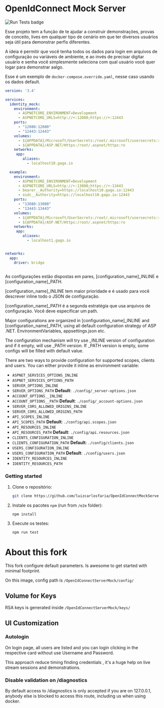 
# OpenIdConnect Mock Server

![Run Tests badge](https://github.com/luizcarlosfaria/OpenIdConnectMockServer/workflows/Run%20Tests/badge.svg)

Esse projeto tem a função de te ajudar a construir demonstrações, provas de conceito, lives em qualquer tipo de cenário em que ter diversos usuários seja útil para demonstrar perfis diferentes.

A ideia é permitir que você tenha todos os dados para login em arquivos de configuração ou variáveis de ambiente, e ao invés de precisar digitar usuário e senha você simplesmente seleciona com qual usuário você quer logar para demonstrar aalgo.

Esse é um exemplo de `docker-compose.override.yaml`, nesse caso usando os dados default.

```yaml
version: '3.4'

services:
  identity_mock:
    environment:
      - ASPNETCORE_ENVIRONMENT=Development
      - ASPNETCORE_URLS=http://+:12080;https://+:12443
    ports:
      - "12080:12080"
      - "12443:12443"
    volumes:
      - ${APPDATA}/Microsoft/UserSecrets:/root/.microsoft/usersecrets:ro
      - ${APPDATA}/ASP.NET/Https:/root/.aspnet/https:ro
    networks:
     app:
        aliases:
          - localhost10.gago.io

  example:
    environment:
      - ASPNETCORE_ENVIRONMENT=Development
      - ASPNETCORE_URLS=http://+:13080;https://+:13443
      - bearer__Authority=https://localhost10.gago.io:12443
      - oidc__Authority=https://localhost10.gago.io:12443
    ports:
      - "13080:13080"
      - "13443:13443"
    volumes:
      - ${APPDATA}/Microsoft/UserSecrets:/root/.microsoft/usersecrets:ro
      - ${APPDATA}/ASP.NET/Https:/root/.aspnet/https:ro
    networks:
     app:
        aliases:
          - localhost1.gago.io


networks:
  app:
    driver: bridge  
      
```

As configurações estão dispostas em pares, [configuration_name]_INLINE e [configuration_name]_PATH. 

 [configuration_name]_INLINE tem maior prioridade e é usado para você descrever inline todo o JSON de configuração.
 
 [configuration_name]_PATH é a segunda estratégia que usa arquivos de configuração. Você deve especificar um path.


Major configurations are organized in [configuration_name]_INLINE and  [configuration_name]_PATH, using all default configuration strategy of ASP .NET. EnvironmentVariables, appsettings.json etc.

The configuration mechanism will try use _INLINE version of configuration and if it empty, will use _PATH version. If _PATH version is empty, some configs will be filled with default value.

There are two ways to provide configuration for supported scopes, clients and users. You can either provide it inline as environment variable:

* `ASPNET_SERVICES_OPTIONS_INLINE`
* `ASPNET_SERVICES_OPTIONS_PATH`
* `SERVER_OPTIONS_INLINE` 
* `SERVER_OPTIONS_PATH` **Default**: `./config/_server-options.json`
* `ACCOUNT_OPTIONS__INLINE`
* `ACCOUNT_OPTIONS__PATH` **Default**: `./config/_account-options.json`
* `SERVER_CORS_ALLOWED_ORIGINS_INLINE` 
* `SERVER_CORS_ALLOWED_ORIGINS_PATH`
* `API_SCOPES_INLINE`
* `API_SCOPES_PATH` **Default**: `./config/api.scopes.json`
* `API_RESOURCES_INLINE`
* `API_RESOURCES_PATH` **Default**: `./config/api.resources.json`
* `CLIENTS_CONFIGURATION_INLINE`
* `CLIENTS_CONFIGURATION_PATH` **Default**: `./config/clients.json`
* `USERS_CONFIGURATION_INLINE`
* `USERS_CONFIGURATION_PATH` **Default**: `./config/users.json`
* `IDENTITY_RESOURCES_INLINE`
* `IDENTITY_RESOURCES_PATH`


### Getting started

1. Clone o repositório:

      ```sh
      git clone https://github.com/luizcarlosfaria/OpenIdConnectMockServer.git
      ```

2. Instale os pacotes `npm` (run from `/e2e` folder):

    ```sh
    npm install
    ```

3. Execute os testes:

    ```sh
    npm run test
    ```

# About this fork

This fork configure default parameters. Is awesome to get started with minimal footprint.

On this image, config path is ```/OpenIdConnectServerMock/config/```

## Volume for Keys
RSA keys is generated inside ```/OpenIdConnectServerMock/keys/```

## UI Customization

### Autologin
On login page, all users are listed and you can login clicking in the respective card without use Username and Password. 

This approach reduce timing finding credentials , it's a huge help on live stream sessions and demonstrations.

### Disable validation on /diagnostics

By default access to /diagnostics is only accepted if you are on 127.0.0.1, anybody else is blocked to access this route, including us when using docker.
